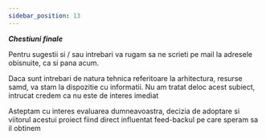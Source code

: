 ```yaml
---
sidebar_position: 13
---
```


***Chestiuni finale***

Pentru sugestii si / sau intrebari va rugam sa ne scrieti pe mail la adresele obisnuite, ca si pana acum.

Daca sunt intrebari de natura tehnica referitoare la arhitectura, resurse samd, va stam la dispozitie cu informatii. Nu am tratat deloc acest subiect, intrucat credem ca nu este de interes imediat

Asteptam cu interes evaluarea dumneavoastra, decizia de adoptare si viitorul acestui proiect fiind direct influentat feed-backul pe care speram sa il obtinem